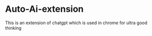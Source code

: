 # Auto-Ai-extension
This is an extension of chatgpt which is used in chrome for ultra good thinking
